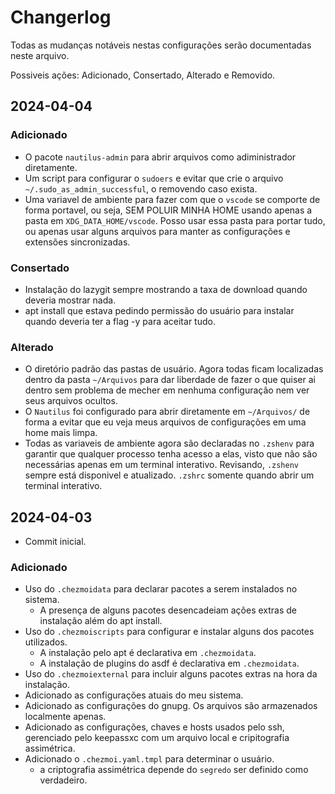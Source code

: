 # Changerlog

Todas as mudanças notáveis nestas configurações serão documentadas neste arquivo.

Possiveis ações: Adicionado, Consertado, Alterado e Removido.

## 2024-04-04

### Adicionado

- O pacote `nautilus-admin` para abrir arquivos como adiministrador diretamente.
- Um script para configurar o `sudoers` e evitar que crie o arquivo `~/.sudo_as_admin_successful`, o removendo caso exista.
- Uma variavel de ambiente para fazer com que o `vscode` se comporte de forma portavel, ou seja, SEM POLUIR MINHA HOME usando apenas a pasta em `XDG_DATA_HOME/vscode`. Posso usar essa pasta para portar tudo, ou apenas usar alguns arquivos para manter as configurações e extensões sincronizadas.

### Consertado

- Instalação do lazygit sempre mostrando a taxa de download quando deveria mostrar nada.
- apt install que estava pedindo permissão do usuário para instalar quando deveria ter a flag -y para aceitar tudo.

### Alterado

- O diretório padrão das pastas de usuário. Agora todas ficam localizadas dentro da pasta `~/Arquivos` para dar liberdade de fazer o que quiser ai dentro sem problema de mecher em nenhuma configuração nem ver seus arquivos ocultos.
- O `Nautilus` foi configurado para abrir diretamente em `~/Arquivos/` de forma a evitar que eu veja meus arquivos de configurações em uma home mais limpa.
- Todas as variaveis de ambiente agora são declaradas no `.zshenv` para garantir que qualquer processo tenha acesso a elas, visto que não são necessárias apenas em um terminal interativo. Revisando, `.zshenv` sempre está disponivel e atualizado. `.zshrc` somente quando abrir um terminal interativo.

## 2024-04-03

- Commit inicial.

### Adicionado

- Uso do `.chezmoidata` para declarar pacotes a serem instalados no sistema.
  - A presença de alguns pacotes desencadeiam ações extras de instalação além do apt install.
- Uso do `.chezmoiscripts` para configurar e instalar alguns dos pacotes utilizados.
  - A instalação pelo apt é declarativa em `.chezmoidata`.
  - A instalação de plugins do asdf é declarativa em `.chezmoidata`.
- Uso do `.chezmoiexternal` para incluir alguns pacotes extras na hora da instalação.
- Adicionado as configurações atuais do meu sistema.
- Adicionado as configurações do gnupg. Os arquivos são armazenados localmente apenas.
- Adicionado as configurações, chaves e hosts usados pelo ssh, gerenciado pelo keepassxc com um arquivo local e cripitografia assimétrica.
- Adicionado o `.chezmoi.yaml.tmpl` para determinar o usuário.
  - a criptografia assimétrica depende do `segredo` ser definido como verdadeiro.